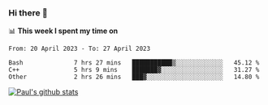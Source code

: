 ### Hi there 👋

📊 **This week I spent my time on**
<!--START_SECTION:waka-->

```text
From: 20 April 2023 - To: 27 April 2023

Bash              7 hrs 27 mins   ███████████▒░░░░░░░░░░░░░   45.12 %
C++               5 hrs 9 mins    ███████▓░░░░░░░░░░░░░░░░░   31.27 %
Other             2 hrs 26 mins   ███▓░░░░░░░░░░░░░░░░░░░░░   14.80 %
```

<!--END_SECTION:waka-->


[![Paul's github stats](https://github-readme-stats.vercel.app/api?username=mickeyouyou&theme=dracula&show_icons=true)](https://github.com/anuraghazra/github-readme-stats)
